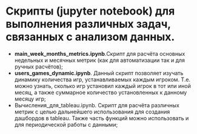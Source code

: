 # Скрипты (jupyter notebook) для выполнения различных задач, связанных с анализом данных.
- **main_week_months_metrics.ipynb**.Скрипт для расчёта основных недельных и месячных метрик (как для автоматизации так и для ручных расчётов);
- **users_games_dynamic.ipynb**. Данный скрипт позволяет изучать динамику количества игр, устанавливаемых каждым игроком. Т.е. можно узнать, сколько игр установил каждый игрок в тот или иной месяц, а также суммарное количество установленных к данному месяцу игр;
- Вычисления_для_tableau.ipynb. Скрипт для расчёта различных метрик с целью дальнейшего использования для создания дашбордов в tableau. Также часть функций можно использовать и для периодической работы с данными;
